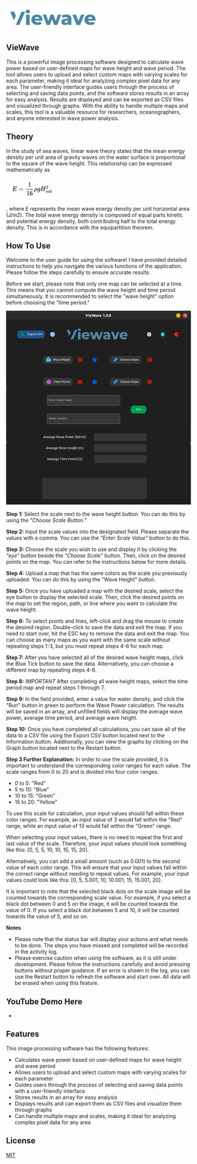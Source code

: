 ![logo](https://github.com/Sheikh-Araf/VieWave/blob/main/icons/logo.png)

## VieWave
This is a powerful image processing software designed to calculate wave power based on user-defined maps for wave height and wave period. The tool allows users to upload and select custom maps with varying scales for each parameter, making it ideal for analyzing complex pixel data for any area. The user-friendly interface guides users through the process of selecting and saving data points, and the software stores results in an array for easy analysis. Results are displayed and can be exported as CSV files and visualized through graphs. With the ability to handle multiple maps and scales, this tool is a valuable resource for researchers, oceanographers, and anyone interested in wave power analysis.

## Theory

In the study of sea waves, linear wave theory states that the mean energy density per unit area of gravity waves on the water surface is proportional to the square of the wave height. This relationship can be expressed mathematically as 

![equation](https://github.com/Sheikh-Araf/VieWave/blob/main/img/eq.png)

, where E represents the mean wave energy density per unit horizontal area (J/m2). The total wave energy density is composed of equal parts kinetic and potential energy density, both contributing half to the total energy density. This is in accordance with the equipartition theorem.

## How To Use
Welcome to the user guide for using the software! I have provided detailed instructions to help you navigate the various functions of the application. Please follow the steps carefully to ensure accurate results.

Before we start, please note that only one map can be selected at a time. This means that you cannot compute the wave height and time period simultaneously. It is recommended to select the "wave height" option before choosing the "time period."


![app](https://github.com/Sheikh-Araf/VieWave/blob/main/img/mainapp.png)



**Step 1:** Select the scale next to the wave height button. You can do this by using the *"Choose Scale Button."*

**Step 2:** Input the scale values into the designated field. Please separate the values with a comma. You can use the *"Enter Scale Value"* button to do this.

**Step 3:** Choose the scale you wish to use and display it by clicking the *"eye"* button beside the *"Choose Scale"* button. Then, click on the desired points on the map. You can refer to the instructions below for more details.

**Step 4:** Upload a map that has the same colors as the scale you previously uploaded. You can do this by using the "Wave Height" button.

**Step 5:** Once you have uploaded a map with the desired scale, select the eye button to display the selected scale. Then, click the desired points on the map to set the region, path, or line where you want to calculate the wave height.

**Step 6:** To select points and lines, left-click and drag the mouse to create the desired region. Double-click to save the data and exit the map. If you need to start over, hit the ESC key to remove the data and exit the map. You can choose as many maps as you want with the same scale without repeating steps 1-3, but you must repeat steps 4-6 for each map.

**Step 7:** After you have selected all of the desired wave height maps, click the Blue Tick button to save the data. Alternatively, you can choose a different map by repeating steps 4-6.

**Step 8:** _IMPORTANT_ After completing all wave height maps, select the time period map and repeat steps 1 through 7.

**Step 9:** In the field provided, enter a value for water density, and click the "Run" button in green to perform the Wave Power calculation. The results will be saved in an array, and unfilled fields will display the average wave power, average time period, and average wave height.

**Step 10:** Once you have completed all calculations, you can save all of the data to a CSV file using the Export CSV button located next to the Information button. Additionally, you can view the graphs by clicking on the Graph button located next to the Restart button.

**Step 3 Further Explanation:**
In order to use the scale provided, it is important to understand the corresponding color ranges for each value. The scale ranges from 0 to 20 and is divided into four color ranges:

-   0 to 5: "Red"
-   5 to 10: "Blue"
-   10 to 15: "Green"
-   15 to 20: "Yellow"

To use this scale for calculation, your input values should fall within these color ranges. For example, an input value of 3 would fall within the "Red" range, while an input value of 13 would fall within the "Green" range.

When selecting your input values, there is no need to repeat the first and last value of the scale. Therefore, your input values should look something like this: [0, 5, 5, 10, 10, 15, 15, 20].

Alternatively, you can add a small amount (such as 0.001) to the second value of each color range. This will ensure that your input values fall within the correct range without needing to repeat values. For example, your input values could look like this: [0, 5, 5.001, 10, 10.001, 15, 15.001, 20].

It is important to note that the selected black dots on the scale image will be counted towards the corresponding scale value. For example, if you select a black dot between 0 and 5 on the image, it will be counted towards the value of 0. If you select a black dot between 5 and 10, it will be counted towards the value of 5, and so on.

**Notes**

 - Please note that the status bar will display your actions and what needs to be done. The steps you have missed and completed will be recorded in the activity log.
 - Please exercise caution when using the software, as it is still under development. Please follow the instructions carefully and avoid pressing buttons without proper guidance. If an error is shown in the log, you can use the Restart button to refresh the software and start over. All data will be erased when using this feature.

##  YouTube Demo Here
- 

## Features

This image processing software has the following features:

-   Calculates wave power based on user-defined maps for wave height and wave period
-   Allows users to upload and select custom maps with varying scales for each parameter
-   Guides users through the process of selecting and saving data points with a user-friendly interface
-   Stores results in an array for easy analysis
-   Displays results and can export them as CSV files and visualize them through graphs
-   Can handle multiple maps and scales, making it ideal for analyzing complex pixel data for any area



## License

[MIT](https://github.com/Sheikh-Araf/VieWave/blob/main/LICENSE)
